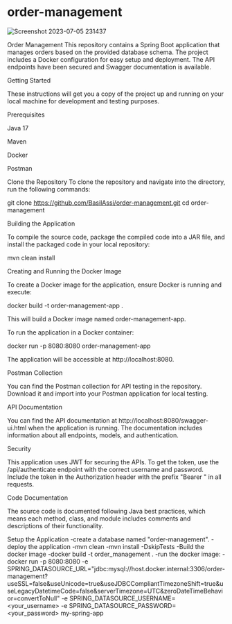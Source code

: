 # order-management
![Screenshot 2023-07-05 231437](https://github.com/BasilAssi/order-management/assets/104434508/980a6c2d-3263-4b49-bbe5-9f1e4696cd1b)

Order Management
This repository contains a Spring Boot application that manages orders based on the provided database schema. 
The project includes a Docker configuration for easy setup and deployment. The API endpoints have been secured and Swagger documentation is available.

Getting Started

These instructions will get you a copy of the project up and running on your local machine for development and testing purposes.

Prerequisites

Java 17

Maven

Docker

Postman

Clone the Repository
To clone the repository and navigate into the directory, run the following commands:

git clone https://github.com/BasilAssi/order-management.git
cd order-management

Building the Application

To compile the source code, package the compiled code into a JAR file, and install the packaged code in your local repository:

mvn clean install

Creating and Running the Docker Image

To create a Docker image for the application, ensure Docker is running and execute:

docker build -t order-management-app .

This will build a Docker image named order-management-app.

To run the application in a Docker container:

docker run -p 8080:8080 order-management-app

The application will be accessible at http://localhost:8080.

Postman Collection

You can find the Postman collection for API testing in the repository. Download it and import into your Postman application for local testing.

API Documentation

You can find the API documentation at http://localhost:8080/swagger-ui.html when the application is running. The documentation includes information about all endpoints, models, and authentication.

Security

This application uses JWT for securing the APIs. To get the token, use the /api/authenticate endpoint with the correct username and password.
Include the token in the Authorization header with the prefix "Bearer " in all requests.

Code Documentation

The source code is documented following Java best practices, which means each method, class, and module includes comments and descriptions of their functionality.

Setup the Application
-create a database named "order-management".
-deploy the application
-mvn clean
-mvn install -DskipTests
-Build the docker image
-docker build -t order_management .
-run the docker image:
-docker run -p 8080:8080 -e SPRING_DATASOURCE_URL="jdbc:mysql://host.docker.internal:3306/order-management?useSSL=false&useUnicode=true&useJDBCCompliantTimezoneShift=true&useLegacyDatetimeCode=false&serverTimezone=UTC&zeroDateTimeBehavior=convertToNull" -e SPRING_DATASOURCE_USERNAME=<your_username> -e SPRING_DATASOURCE_PASSWORD=<your_password> my-spring-app



